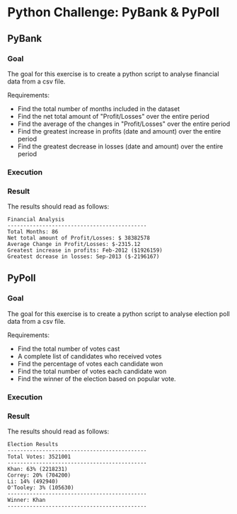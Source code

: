 # Python Challenge: PyBank & PyPoll

## **PyBank**

### **Goal**

The goal for this exercise is to create a python script to analyse financial data from a csv file.

Requirements:

- Find the total number of months included in the dataset
- Find the net total amount of "Profit/Losses" over the entire period
- Find the average of the changes in "Profit/Losses" over the entire period
- Find the greatest increase in profits (date and amount) over the entire period
- Find the greatest decrease in losses (date and amount) over the entire period

### **Execution**

### **Result**

The results should read as follows:

```
Financial Analysis
--------------------------------------------
Total Months: 86
Net total amount of Profit/Losses: $ 38382578
Average Change in Profit/Losses: $-2315.12
Greatest increase in profits: Feb-2012 ($1926159)
Greatest dcrease in losses: Sep-2013 ($-2196167)
```

## **PyPoll**

### **Goal**

The goal for this exercise is to create a python script to analyse election poll data from a csv file.

Requirements:

- Find the total number of votes cast
- A complete list of candidates who received votes
- Find the percentage of votes each candidate won
- Find the total number of votes each candidate won
- Find the winner of the election based on popular vote.

### **Execution**

### **Result**

The results should read as follows:

```
Election Results
--------------------------------------------
Total Votes: 3521001
--------------------------------------------
Khan: 63% (2218231)
Correy: 20% (704200)
Li: 14% (492940)
O'Tooley: 3% (105630)
--------------------------------------------
Winner: Khan
--------------------------------------------
```
